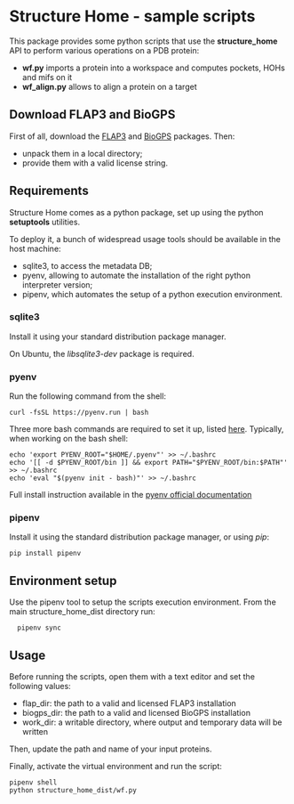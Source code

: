 # Structure Home - sample scripts

This package provides some python scripts that use the **structure_home** API to perform various operations on a PDB protein:

- **wf.py** imports a protein into a workspace and computes pockets, HOHs and mifs on it
- **wf_align.py** allows to align a protein on a target

## Download FLAP3 and BioGPS

First of all, download the [FLAP3](https://download.moldiscovery.com/FLAP3-25.01.32-rhel8.tar.gz)
and [BioGPS](https://download.moldiscovery.com/BioGPS-25.01.15-rhel8.tar.gz) packages. Then:

- unpack them in a local directory;
- provide them with a valid license string.

## Requirements

Structure Home comes as a python package, set up using the python **setuptools** utilities.

To deploy it, a bunch of widespread usage tools should be available in the 
host machine:

- sqlite3, to access the metadata DB;
- pyenv, allowing to automate the installation of the right python interpreter version;
- pipenv, which automates the setup of a python execution environment.

### sqlite3

Install it using your standard distribution package manager. 

On Ubuntu, the *libsqlite3-dev* package is required.

### pyenv

Run the following command from the shell:

```
curl -fsSL https://pyenv.run | bash
```

Three more bash commands are required to set it up, listed [here](https://github.com/pyenv/pyenv?tab=readme-ov-file#bash). Typically, when working on the bash shell:

```
echo 'export PYENV_ROOT="$HOME/.pyenv"' >> ~/.bashrc
echo '[[ -d $PYENV_ROOT/bin ]] && export PATH="$PYENV_ROOT/bin:$PATH"' >> ~/.bashrc
echo 'eval "$(pyenv init - bash)"' >> ~/.bashrc
```

Full install instruction available in the [pyenv official documentation](https://github.com/pyenv/pyenv?tab=readme-ov-file#installation)

### pipenv

Install it using the standard distribution package manager, or using *pip*:

```
pip install pipenv
```

## Environment setup

Use the pipenv tool to setup the scripts execution environment.
From the main structure_home_dist directory run:

```
  pipenv sync
```

## Usage

Before running the scripts, open them with a text editor and set the following values:

- flap_dir: the path to a valid and licensed FLAP3 installation
- biogps_dir: the path to a valid and licensed BioGPS installation
- work_dir: a writable directory, where output and temporary data will be written

Then, update the path and name of your input proteins.

Finally, activate the virtual environment and run the script:

```
pipenv shell
python structure_home_dist/wf.py
```
